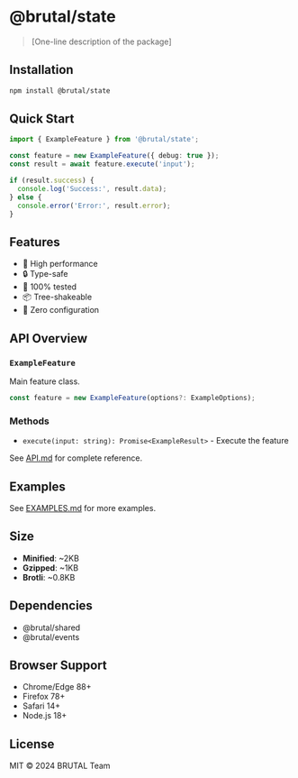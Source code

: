 # @brutal/state

> [One-line description of the package]

## Installation

```bash
npm install @brutal/state
```

## Quick Start

```typescript
import { ExampleFeature } from '@brutal/state';

const feature = new ExampleFeature({ debug: true });
const result = await feature.execute('input');

if (result.success) {
  console.log('Success:', result.data);
} else {
  console.error('Error:', result.error);
}
```

## Features

- 🚀 High performance
- 🔒 Type-safe
- 🧪 100% tested
- 📦 Tree-shakeable
- 🔧 Zero configuration

## API Overview

### `ExampleFeature`

Main feature class.

```typescript
const feature = new ExampleFeature(options?: ExampleOptions);
```

### Methods

- `execute(input: string): Promise<ExampleResult>` - Execute the feature

See [API.md](./API.md) for complete reference.

## Examples

See [EXAMPLES.md](./EXAMPLES.md) for more examples.

## Size

- **Minified**: ~2KB
- **Gzipped**: ~1KB
- **Brotli**: ~0.8KB

## Dependencies

- @brutal/shared
- @brutal/events

## Browser Support

- Chrome/Edge 88+
- Firefox 78+
- Safari 14+
- Node.js 18+

## License

MIT © 2024 BRUTAL Team
